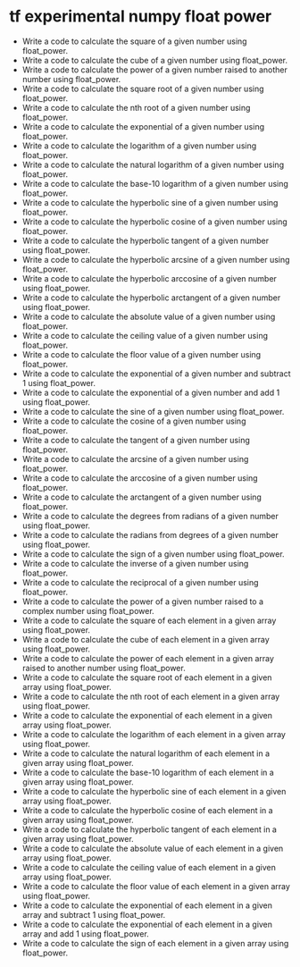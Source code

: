 # tf experimental numpy float power

- Write a code to calculate the square of a given number using float_power.
- Write a code to calculate the cube of a given number using float_power.
- Write a code to calculate the power of a given number raised to another number using float_power.
- Write a code to calculate the square root of a given number using float_power.
- Write a code to calculate the nth root of a given number using float_power.
- Write a code to calculate the exponential of a given number using float_power.
- Write a code to calculate the logarithm of a given number using float_power.
- Write a code to calculate the natural logarithm of a given number using float_power.
- Write a code to calculate the base-10 logarithm of a given number using float_power.
- Write a code to calculate the hyperbolic sine of a given number using float_power.
- Write a code to calculate the hyperbolic cosine of a given number using float_power.
- Write a code to calculate the hyperbolic tangent of a given number using float_power.
- Write a code to calculate the hyperbolic arcsine of a given number using float_power.
- Write a code to calculate the hyperbolic arccosine of a given number using float_power.
- Write a code to calculate the hyperbolic arctangent of a given number using float_power.
- Write a code to calculate the absolute value of a given number using float_power.
- Write a code to calculate the ceiling value of a given number using float_power.
- Write a code to calculate the floor value of a given number using float_power.
- Write a code to calculate the exponential of a given number and subtract 1 using float_power.
- Write a code to calculate the exponential of a given number and add 1 using float_power.
- Write a code to calculate the sine of a given number using float_power.
- Write a code to calculate the cosine of a given number using float_power.
- Write a code to calculate the tangent of a given number using float_power.
- Write a code to calculate the arcsine of a given number using float_power.
- Write a code to calculate the arccosine of a given number using float_power.
- Write a code to calculate the arctangent of a given number using float_power.
- Write a code to calculate the degrees from radians of a given number using float_power.
- Write a code to calculate the radians from degrees of a given number using float_power.
- Write a code to calculate the sign of a given number using float_power.
- Write a code to calculate the inverse of a given number using float_power.
- Write a code to calculate the reciprocal of a given number using float_power.
- Write a code to calculate the power of a given number raised to a complex number using float_power.
- Write a code to calculate the square of each element in a given array using float_power.
- Write a code to calculate the cube of each element in a given array using float_power.
- Write a code to calculate the power of each element in a given array raised to another number using float_power.
- Write a code to calculate the square root of each element in a given array using float_power.
- Write a code to calculate the nth root of each element in a given array using float_power.
- Write a code to calculate the exponential of each element in a given array using float_power.
- Write a code to calculate the logarithm of each element in a given array using float_power.
- Write a code to calculate the natural logarithm of each element in a given array using float_power.
- Write a code to calculate the base-10 logarithm of each element in a given array using float_power.
- Write a code to calculate the hyperbolic sine of each element in a given array using float_power.
- Write a code to calculate the hyperbolic cosine of each element in a given array using float_power.
- Write a code to calculate the hyperbolic tangent of each element in a given array using float_power.
- Write a code to calculate the absolute value of each element in a given array using float_power.
- Write a code to calculate the ceiling value of each element in a given array using float_power.
- Write a code to calculate the floor value of each element in a given array using float_power.
- Write a code to calculate the exponential of each element in a given array and subtract 1 using float_power.
- Write a code to calculate the exponential of each element in a given array and add 1 using float_power.
- Write a code to calculate the sign of each element in a given array using float_power.